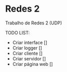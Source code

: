 Redes 2
======

Trabalho de Redes 2 (UDP)

TODO LIST:
- Criar interface		[]
- Criar logger			[]
- Criar cliente			[]
- Criar servidor		[]
- Criar página web		[]

